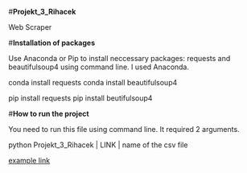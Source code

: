 

#**Projekt_3_Rihacek**

Web Scraper

#**Installation of packages**

Use Anaconda or Pip to install neccessary packages: requests and beautifulsoup4 using command line. I used Anaconda.

conda install requests
conda install beautifulsoup4

pip install requests
pip install beutifulsoup4

#**How to run the project**

You need to run this file using command line. It required 2 arguments.

python Projekt_3_Rihacek | LINK | name of the csv file

[example link](https://volby.cz/pls/ps2017nss/ps32?xjazyk=CZ&xkraj=12&xnumnuts=7103)